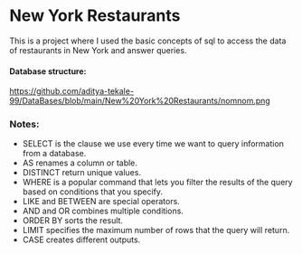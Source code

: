 # New York Restaurants
This is a project where I used the basic concepts of sql to access the data of restaurants in New York and answer queries.

#### Database structure:
https://github.com/aditya-tekale-99/DataBases/blob/main/New%20York%20Restaurants/nomnom.png

### Notes:
 - SELECT is the clause we use every time we want to query information from a database.
 - AS renames a column or table.
 - DISTINCT return unique values.
 - WHERE is a popular command that lets you filter the results of the query based on conditions that you specify.
 - LIKE and BETWEEN are special operators.
 - AND and OR combines multiple conditions.
 - ORDER BY sorts the result.
 - LIMIT specifies the maximum number of rows that the query will return.
 - CASE creates different outputs.
